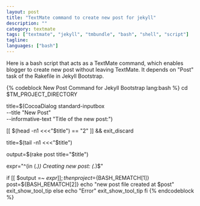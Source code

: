 ```yaml
---
layout: post
title: "TextMate command to create new post for jekyll"
description: ""
category: textmate
tags: ["textmate", "jekyll", "tmbundle", "bash", "shell", "script"]
tagline:
languages: ["bash"]
---
```


Here is a bash script that acts as a TextMate command, which enables blogger to create new post without leaving TextMate.
It depends on "Post" task of the Rakefile in Jekyll Bootstrap.

{% codeblock New Post Command for Jekyll Bootstrap lang:bash %}
cd $TM_PROJECT_DIRECTORY

title=$(CocoaDialog standard-inputbox \
 --title "New Post" \
 --informative-text "Title of the new post:")

[[ $(head -n1 <<<"$title") == "2" ]] && exit_discard

title=$(tail -n1 <<<"$title")

output=$(rake post title="$title")

expr="^\(in (.*)\) Creating new post: (.*)$"

if [[ $output =~ $expr ]]; then
   	project=${BASH_REMATCH[1]}
	post=${BASH_REMATCH[2]}
	echo "new post file created at $post"
	exit_show_tool_tip
else
   	echo "Error"
	exit_show_tool_tip
fi
{% endcodeblock %}

